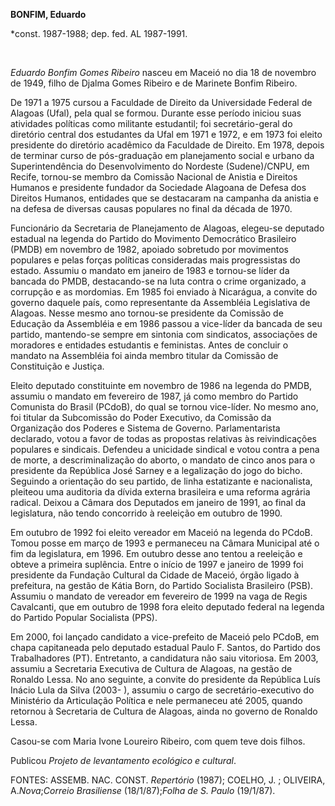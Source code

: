 **BONFIM, Eduardo**

\*const. 1987-1988; dep. fed. AL 1987-1991.

 

*Eduardo Bonfim Gomes Ribeiro* nasceu em Maceió no dia 18 de novembro de
1949, filho de Djalma Gomes Ribeiro e de Marinete Bonfim Ribeiro.

De 1971 a 1975 cursou a Faculdade de Direito da Universidade Federal de
Alagoas (Ufal), pela qual se formou. Durante esse período iniciou suas
atividades políticas como militante estudantil; foi secretário-geral do
diretório central dos estudantes da Ufal em 1971 e 1972, e em 1973 foi
eleito presidente do diretório acadêmico da Faculdade de Direito. Em
1978, depois de terminar curso de pós-graduação em planejamento social e
urbano da Superintendência do Desenvolvimento do Nordeste (Sudene)/CNPU,
em Recife, tornou-se membro da Comissão Nacional de Anistia e Direitos
Humanos e presidente fundador da Sociedade Alagoana de Defesa dos
Direitos Humanos, entidades que se destacaram na campanha da anistia e
na defesa de diversas causas populares no final da década de 1970.

Funcionário da Secretaria de Planejamento de Alagoas, elegeu-se deputado
estadual na legenda do Partido do Movimento Democrático Brasileiro
(PMDB) em novembro de 1982, apoiado sobretudo por movimentos populares e
pelas forças políticas consideradas mais progressistas do estado.
Assumiu o mandato em janeiro de 1983 e tornou-se líder da bancada do
PMDB, destacando-se na luta contra o crime organizado, a corrupção e as
mordomias. Em 1985 foi enviado à Nicarágua, a convite do governo daquele
país, como representante da Assembléia Legislativa de Alagoas. Nesse
mesmo ano tornou-se presidente da Comissão de Educação da Assembléia e
em 1986 passou a vice-líder da bancada de seu partido, mantendo-se
sempre em sintonia com sindicatos, associações de moradores e entidades
estudantis e feministas. Antes de concluir o mandato na Assembléia foi
ainda membro titular da Comissão de Constituição e Justiça.

Eleito deputado constituinte em novembro de 1986 na legenda do PMDB,
assumiu o mandato em fevereiro de 1987, já como membro do Partido
Comunista do Brasil (PCdoB), do qual se tornou vice-líder. No mesmo ano,
foi titular da Subcomissão do Poder Executivo, da Comissão da
Organização dos Poderes e Sistema de Governo. Parlamentarista declarado,
votou a favor de todas as propostas relativas às reivindicações
populares e sindicais. Defendeu a unicidade sindical e votou contra a
pena de morte, a descriminalização do aborto, o mandato de cinco anos
para o presidente da República José Sarney e a legalização do jogo do
bicho. Seguindo a orientação do seu partido, de linha estatizante e
nacionalista, pleiteou uma auditoria da dívida externa brasileira e uma
reforma agrária radical. Deixou a Câmara dos Deputados em janeiro de
1991, ao final da legislatura, não tendo concorrido à reeleição em
outubro de 1990.

Em outubro de 1992 foi eleito vereador em Maceió na legenda do PCdoB.
Tomou posse em março de 1993 e permaneceu na Câmara Municipal até o fim
da legislatura, em 1996. Em outubro desse ano tentou a reeleição e
obteve a primeira suplência. Entre o início de 1997 e janeiro de 1999
foi presidente da Fundação Cultural da Cidade de Maceió, órgão ligado à
prefeitura, na gestão de Kátia Born, do Partido Socialista Brasileiro
(PSB). Assumiu o mandato de vereador em fevereiro de 1999 na vaga de
Regis Cavalcanti, que em outubro de 1998 fora eleito deputado federal na
legenda do Partido Popular Socialista (PPS).

Em 2000, foi lançado candidato a vice-prefeito de Maceió pelo PCdoB, em
chapa capitaneada pelo deputado estadual Paulo F. Santos, do Partido dos
Trabalhadores (PT). Entretanto, a candidatura não saiu vitoriosa. Em
2003, assumiu a Secretaria Executiva de Cultura de Alagoas, na gestão de
Ronaldo Lessa. No ano seguinte, a convite do presidente da República
Luís Inácio Lula da Silva (2003- ), assumiu o cargo de
secretário-executivo do Ministério da Articulação Política e nele
permaneceu até 2005, quando retornou à Secretaria de Cultura de Alagoas,
ainda no governo de Ronaldo Lessa.

Casou-se com Maria Ivone Loureiro Ribeiro, com quem teve dois filhos.

Publicou *Projeto de levantamento ecológico e cultural*.

FONTES: ASSEMB. NAC. CONST. *Repertório* (1987); COELHO, J. ; OLIVEIRA,
A.*Nova*;*Correio Brasiliense* (18/1/87);*Folha de S. Paulo* (19/1/87).

 
